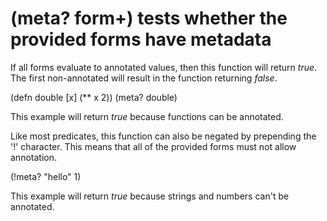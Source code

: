 # (meta? form+) tests whether the provided forms have metadata
If all forms evaluate to annotated values, then this function will return _true_. The first non-annotated will result in the function returning _false_.

  (defn double [x] (** x 2))
  (meta? double)

This example will return _true_ because functions can be annotated.

Like most predicates, this function can also be negated by prepending the '!' character. This means that all of the provided forms must not allow annotation.

  (!meta? "hello" 1)

This example will return _true_ because strings and numbers can't be annotated.
